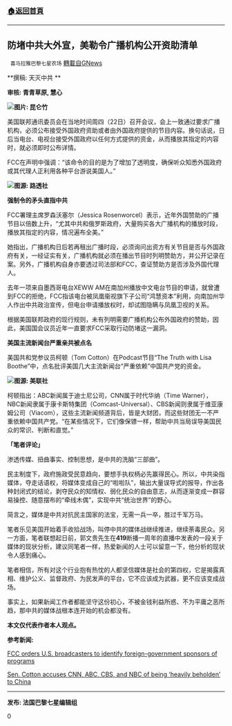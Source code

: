 ###  [:house:返回首頁](https://github.com/ourhimalayas/txt)
---

## 防堵中共大外宣，美勒令广播机构公开资助清单
` 喜马拉雅巴黎七星农场` [轉載自GNews](https://gnews.org/zh-hans/1132355/)

**撰稿: 天灭中共       **

**审核: 青青草原, 慧心**



![]()![](https://gnews.org/wp-content/uploads/2021/04/9507a84397eb8f39.jpg)**图片: 昆仑竹**

美国联邦通讯委员会在当地时间周四（22日）召开会议，会上一致通过要求广播机构，必须公布接受外国政府资助或者由外国政府提供的节目内容。换句话说，日后当电台、电视台接受外国政府以任何方式提供的资金，从而播放其指定的内容时，就必须即时公布详情。

FCC在声明中强调：“该命令的目的是为了增加了透明度，确保听众知悉外国政府或其代理人正利用各种平台游说美国人。”

![]()![](https://gnews.org/wp-content/uploads/2021/04/0012.jpg)**图源: 路透社**



**强制令的矛头直指中共**

FCC署理主席罗森沃塞尔（Jessica Rosenworcel）表示，近年外国赞助的广播节目以倍数上升，“尤其中共和俄罗斯政府，大量购买各大广播机构的播放时段，播放其指定的内容，情况遍布全美。”

她指出，广播机构日后若再租出广播时段，必须询问出资方有关节目是否与外国政府有关，一经证实有关，广播机构就必须在播出节目时列明赞助方，并公开记录在案。另外，广播机构自身亦要透过司法部和FCC，查证赞助方是否涉及外国代理人。

去年一项来自墨西哥电台XEWW AM在南加州播放中文电台节目的申请，就曾遭到FCC的拒绝，FCC指该电台被凤凰衞视旗下子公司“鸿慧资本”利用，向南加州华人作出中共政治宣传，但电台申请播放权时，却试图隐瞒与凤凰卫视的关系。

根据美国联邦政府的现行规则，未有列明需要广播机构公布外国政府的赞助，因此，美国国会议员近年一直要求FCC采取行动防堵这一漏洞。

**美国主流新闻台严重亲共被点名**

美国共和党参议员柯顿（Tom Cotton）在Podcast节目“The Truth with Lisa Boothe”中，点名批评美国几大主流新闻台“严重依赖”中国共产党的资金。

![]()![](https://gnews.org/wp-content/uploads/2021/04/00234.jpg)**图源: 美联社**



柯顿指出：ABC新闻属于迪士尼公司，CNN属于时代华纳（Time Warner），NBC新闻隶属于康卡斯特集团（Comcast-Universal）、CBS新闻则隶属于维亚康姆公司（Viacom），这些主流新闻频道背后，皆是大财团，而这些财团无一不严重依赖中国共产党。“在某些情况下，它们像保镖一样，帮助中共当局误导美国民众的常识、判断和直觉。”

**「笔者评论」**

渗透传媒、扭曲事实、控制思想，是中共的洗脑“三部曲”。

民主制度下，政府施政受民意趋向，要想手执权柄必先赢得民心。所以，中共染指媒体，夺走话语权，将媒体变成自己的“啦啦队”，输出大量误导式的报导，作出各种封闭式的结论，剥夺民众的知情权、弱化民众的自由意志，从而逐渐变成一群容易操控、随意摆布的“牵线木偶”，实现中共“统治世界”的野心。

简言之，媒体是中共对抗民主国家的法宝，无需一兵一卒，胜过千军万马。

笔者乐见美国开始着手收拾战场，叫停中共的媒体战继续推进，继续荼毒民众。另一方面，笔者联想起日前，郭文贵先生在**419**断播一周年的直播中发表的一段关于媒体的现状分析，建议同笔者一样，热爱新闻的人士可以留意一下，他分析的现状令人感到痛心。

笔者相信，所有对这个行业抱有热忱的人都坚信媒体是社会的第四权，它是揭露真相、维护公义、监督政府、为民发声的平台，它不应该成为武器，更不应该变成战场。

事实上，如果新闻工作者都能坚守这份初心，不被金钱利益所惑、不为平庸之恶所趋，那中共的媒体战根本连开始的机会都没有。



**本文仅代表作者本人观点。**

**参考新闻:**

[FCC orders U.S. broadcasters to identify foreign-government sponsors of programs](https://www.reuters.com/article/usa-broadcasting-foreign/update-1-fcc-orders-us-broadcasters-to-identify-foreign-government-sponsors-of-programs-idUSL1N2MG01L)

[Sen. Cotton accuses CNN, ABC, CBS, and NBC of being ‘heavily beholden’ to China](https://www.foxnews.com/media/tom-cotton-rips-cnn-abc-cbs-nbc-for-being-heavily-beholden-to-china)



* * *

**发布: 法国巴黎七星编辑组**



0
